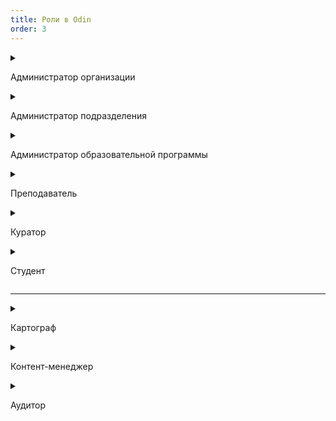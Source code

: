 ```yaml
---
title: Роли в Odin
order: 3
---
```


<details>

<summary>

Администратор организации

</summary>

Доступ ко всем данным по своей организации. Добавление и редактирование:

-  подразделений,
-  образовательных программ,
-  дисциплин, активностей,
-  материалов библиотек,
-  потоков и групп студентов;

Назначение/удаление ролей для:

-  администраторов любого уровня;
-  преподавателей;
-  кураторов.

Редактирование материалов библиотек возможно в случае, если автор материала разрешит его редактирование.

[Подробнее о назначении роли](./../instrukcii-po-rabote/dlya-administratorov/kak-naznachit-administratora-.)

</details>

<details>

<summary>

Администратор подразделения

</summary>

Имеет доступ ко всем данным по своему подразделению. Добавление и редактирование:

-  образовательных программ,
-  дисциплин,
-  активностей,
-  материалов библиотек,
-  потоков и групп студентов.

Назначение/удаление ролей для:

-  администраторов любого подразделения и образовательной программы;
-  преподавателей;
-  кураторов.

Редактирование материалов библиотек возможно в случае, если автор материала разрешит его редактирование.

[Подробнее о назначении роли](./../instrukcii-po-rabote/dlya-administratorov/kak-naznachit-administratora-.)

</details>

<details>

<summary>

Администратор образовательной программы

</summary>

Имеет доступ к своей образовательной программе (добавление и редактирование дисциплин, активностей, шаблонов, материалов библиотек, прикрепление преподавателей к соответствующим дисциплинам, потоков и групп студентов)\
Имеет доступ ко всем данным своей образовательной программы. Добавление и редактирование:

-  дисциплин,
-  активностей,
-  материалов библиотек,
-  потоков и групп студентов.

Назначение/удаление ролей для:

-  администраторов любого подразделения и образовательной программы;
-  преподавателей;
-  кураторов.

Редактирование материалов библиотек возможно в случае, если автор материала разрешит его редактирование.

[Подробнее о назначении роли](./../instrukcii-po-rabote/dlya-administratorov/kak-naznachit-administratora-.)

</details>

<details>

<summary>

Преподаватель

</summary>

Имеет возможности, необходимые для проведения обучения. Добавление и редактирование [активностей](../struktura/aktivnosti/), материалов библиотек, выставление оценок, проверка [заданий](../struktura/aktivnosti/zadanie/) (доступно только для этой роли). Преподаватель имеет доступ к той информации, к каким дисциплинам и активностям он прикреплен как преподаватель.

[Подробнее о назначении роли](./../instrukcii-po-rabote/dlya-administratorov/kak-naznachit-administratora-.)

</details>

<details>

<summary>

Куратор

</summary>

Имеет доступ к просмотру программы, дисциплины, расписания, может редактировать активности, модерировать чаты (добавлена возможность удалять/закреплять сообщения в чате), отправлять уведомления в Odin студентам групп, к которым прикреплен. Кураторам рекомендуется ознакокомится с разделом "[Для кураторов](../instrukcii-po-rabote/kuratory/)".

[Подробнее о назначении роли](../instrukcii-po-rabote/kuratory/naznachenie-roli)

</details>

<details>

<summary>

Студент

</summary>

Это пользователь, обучающийся по программе магистратуры/бакалавриата или на программах дополнительного образования, имеет возможность проходить активности в линейных дисциплинах и в дисциплинах с индивидуальными образовательными траектория. Ему доступны все материалы, предназначенные для обучения. Студент может выполнять задания, отправлять их на проверку, получать комментарий и оценку. Проставлять собственную оценку материалам и образовательным активностям. Общаться в чате с преподавателем или другими пользователями системы.

</details>

---

<details>

<summary>

Картограф

</summary>

Ответственный за редактирование карты знаний. (Карта знаний - это все компетенции, навыки и темы, организованные в древовидную структуру. Общее название для компетенций, навыков, тем - тег знаний. Некоторые карты знаний основаны на компетенциях ФГОС. Другие карты - тематические. С помощью карт знаний можно маркировать ваш контент: каждый материал в соответсвии с отметкой может относиться к определенной теме или быть направлен на развитие определенного навыка. Материал может быть отмечен сразу несколькими тегами знаний. Тогда этот материал может быть найден в нескольких картах знаний.)

Роль назначается администраторами сиситемы.

</details>

<details>

<summary>

Контент-менеджер

</summary>

Добавляет материалы в любые библиотеки организации, кроме личных. Может указать несколько авторов для материалов (это позволит в дальнейшем редактировать материалы не только контент-менеджеру, но и другому автору). Автор может выложить материалы на Биржу.

Назначить контент-менеджера может администратор организации на странице редактирования организации.

</details>

<details>

<summary>

Аудитор

</summary>

Имеет доступ только на просмотр всех данных, хранящихся в системе, без возможности редактирования/удаления информации.

Аудитора можно назначить на организацию в целом или только на отдельное подразделение организации.\
Аудиторы чаще всего назначаются администраторами системы.

</details>


